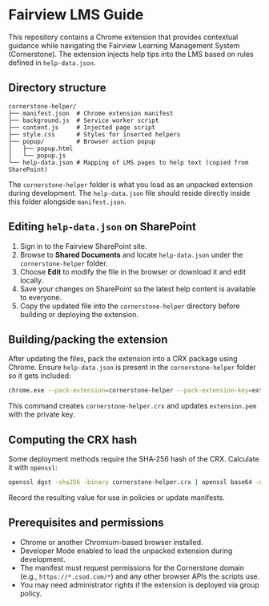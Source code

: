 # Fairview LMS Guide

This repository contains a Chrome extension that provides contextual guidance while navigating the Fairview Learning Management System (Cornerstone). The extension injects help tips into the LMS based on rules defined in `help-data.json`.

## Directory structure

```
cornerstone-helper/
├── manifest.json  # Chrome extension manifest
├── background.js  # Service worker script
├── content.js     # Injected page script
├── style.css      # Styles for inserted helpers
├── popup/         # Browser action popup
│   ├── popup.html
│   └── popup.js
└── help-data.json # Mapping of LMS pages to help text (copied from SharePoint)
```

The `cornerstone-helper` folder is what you load as an unpacked extension during development. The
`help-data.json` file should reside directly inside this folder alongside `manifest.json`.

## Editing `help-data.json` on SharePoint

1. Sign in to the Fairview SharePoint site.
2. Browse to **Shared Documents** and locate `help-data.json` under the `cornerstone-helper` folder.
3. Choose **Edit** to modify the file in the browser or download it and edit locally.
4. Save your changes on SharePoint so the latest help content is available to everyone.
5. Copy the updated file into the `cornerstone-helper` directory before building or deploying the extension.

## Building/packing the extension

After updating the files, pack the extension into a CRX package using Chrome. Ensure
`help-data.json` is present in the `cornerstone-helper` folder so it gets included:

```bash
chrome.exe --pack-extension=cornerstone-helper --pack-extension-key=extension.pem
```

This command creates `cornerstone-helper.crx` and updates `extension.pem` with the private key.

## Computing the CRX hash

Some deployment methods require the SHA‑256 hash of the CRX. Calculate it with `openssl`:

```bash
openssl dgst -sha256 -binary cornerstone-helper.crx | openssl base64 -A
```

Record the resulting value for use in policies or update manifests.

## Prerequisites and permissions

- Chrome or another Chromium-based browser installed.
- Developer Mode enabled to load the unpacked extension during development.
- The manifest must request permissions for the Cornerstone domain (e.g., `https://*.csod.com/*`) and any other browser APIs the scripts use.
- You may need administrator rights if the extension is deployed via group policy.
